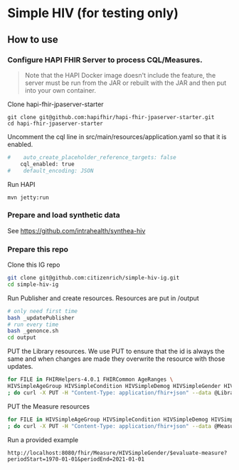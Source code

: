 # Simple HIV (for testing only)

## How to use

### Configure HAPI FHIR Server to process CQL/Measures. 

> Note that the HAPI Docker image doesn't include the feature, the server must be run from the JAR or rebuilt with the JAR and then put into your own container.

Clone hapi-fhir-jpaserver-starter
```
git clone git@github.com:hapifhir/hapi-fhir-jpaserver-starter.git
cd hapi-fhir-jpaserver-starter
```
Uncomment the cql line in src/main/resources/application.yaml so that it is enabled.
```sh
#    auto_create_placeholder_reference_targets: false
    cql_enabled: true
#    default_encoding: JSON
```
Run HAPI
```
mvn jetty:run
```

### Prepare and load synthetic data

See https://github.com/intrahealth/synthea-hiv

### Prepare this repo

Clone this IG repo

```sh
git clone git@github.com:citizenrich/simple-hiv-ig.git
cd simple-hiv-ig
```

Run Publisher and create resources. Resources are put in /output
```sh
# only need first time
bash _updatePublisher
# run every time
bash _genonce.sh
cd output
```

PUT the Library resources. We use PUT to ensure that the id is always the same and when changes are made they overwrite the resource with those updates.
```sh
for FILE in FHIRHelpers-4.0.1 FHIRCommon AgeRanges \
HIVSimpleAgeGroup HIVSimpleCondition HIVSimpleDemog HIVSimpleGender HIVSimpleTestResult HIVSimpleViralLoad \
; do curl -X PUT -H "Content-Type: application/fhir+json" --data @Library-${FILE}.json http://localhost:8080/fhir/Library/${FILE} ; done
```

PUT the Measure resources
```sh
for FILE in HIVSimpleAgeGroup HIVSimpleCondition HIVSimpleDemog HIVSimpleGender HIVSimpleTestResult HIVSimpleViralLoad \
; do curl -X PUT -H "Content-Type: application/fhir+json" --data @Measure-${FILE}.json http://localhost:8080/fhir/Measure/${FILE} ; done
```

Run a provided example
```
http://localhost:8080/fhir/Measure/HIVSimpleGender/$evaluate-measure?periodStart=1970-01-01&periodEnd=2021-01-01
```


